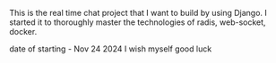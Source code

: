 This is the real time chat project that I want to build by using Django. 
I started it to thoroughly master the technologies of radis, web-socket, docker.


date of starting - Nov 24 2024 
I wish myself good luck
